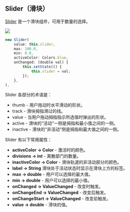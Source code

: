 
## Slider（滑块）
[Slider](https://docs.flutter.io/flutter/material/Slider-class.html) 是一个滑块组件，可用于数量的选择。

![](/../../image/20180630225727.png)

```js
new Slider(
    value: this.slider,
    max: 100.0,
    min: 0.0,
    activeColor: Colors.blue,
    onChanged: (double val) {
        this.setState(() {
            this.slider = val;
        });
    },
),
```

Slider 各部分的术语是：
- thumb - 用户拖动时水平滑动的形状。
- track - 滑块拇指滑过的线。
- value - 当用户拖动拇指指示所选值时弹出的形状。
- active - 滑块的“活动”一侧是拇指和最小值之间的一侧。
- inactive - 滑块的“非活动”侧是拇指和最大值之间的一侧。

Slider 有以下常用属性：
- **activeColor → Color** - 激活时的颜色。
- **divisions → int** - 离散部门的数量。
- **inactiveColor → Color** - 滑块轨道的非活动部分的颜色。
- **label → String** 滑块处于活动状态时显示在滑块上方的标签。
- **max → double** - 用户可以选择的最大值。
- **min → double** - 用户可以选择的最小值。
- **onChanged → ValueChanged<double>** - 改变时触发。
- **onChangeEnd → ValueChanged<double>** -  改变后触发。
- **onChangeStart → ValueChanged<double>** - 改变前触发。
- **value → double** - 滑块的值。
